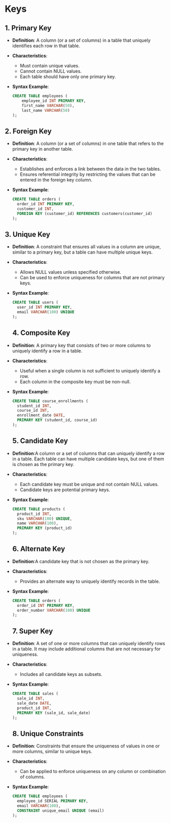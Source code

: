 # Keys

## 1. Primary Key

- **Definition**: A column (or a set of columns) in a table that uniquely identifies each row in that table.
- **Characteristics**:
  - Must contain unique values.
  - Cannot contain NULL values.
  - Each table should have only one primary key.
- **Syntax Example**:

  ```sql
  CREATE TABLE employees (
      employee_id INT PRIMARY KEY,
      first_name VARCHAR(50),
      last_name VARCHAR(50)
  );
  ```

## 2. Foreign Key

- **Definition**: A column (or a set of columns) in one table that refers to the primary key in another table.
- **Characteristics**:
  - Establishes and enforces a link between the data in the two tables.
  - Ensures referential integrity by restricting the values that can be entered in the foreign key column.
- **Syntax Example**:

  ```sql
  CREATE TABLE orders (
    order_id INT PRIMARY KEY,
    customer_id INT,
    FOREIGN KEY (customer_id) REFERENCES customers(customer_id)
  );
  ```

## 3. Unique Key

- **Definition**: A constraint that ensures all values in a column are unique, similar to a primary key, but a table can have multiple unique keys.
- **Characteristics**:
  - Allows NULL values unless specified otherwise.
  - Can be used to enforce uniqueness for columns that are not primary keys.
- **Syntax Example**:

  ```sql
  CREATE TABLE users (
    user_id INT PRIMARY KEY,
    email VARCHAR(100) UNIQUE
  );
  ```

  ## 4. Composite Key

- **Definition**: A primary key that consists of two or more columns to uniquely identify a row in a table.
- **Characteristics**:
  - Useful when a single column is not sufficient to uniquely identify a row.
  - Each column in the composite key must be non-null.
- **Syntax Example**:

  ```sql
  CREATE TABLE course_enrollments (
    student_id INT,
    course_id INT,
    enrollment_date DATE,
    PRIMARY KEY (student_id, course_id)
  );
  ```

  ## 5. Candidate Key

- **Definition**:A column or a set of columns that can uniquely identify a row in a table. Each table can have multiple candidate keys, but one of them is chosen as the primary key.
- **Characteristics**:
  - Each candidate key must be unique and not contain NULL values.
  - Candidate keys are potential primary keys.
- **Syntax Example**:

  ```sql
  CREATE TABLE products (
    product_id INT,
    sku VARCHAR(100) UNIQUE,
    name VARCHAR(100),
    PRIMARY KEY (product_id)
  );
  ```

  ## 6. Alternate Key

- **Definition**:A candidate key that is not chosen as the primary key.
- **Characteristics**:
  - Provides an alternate way to uniquely identify records in the table.
- **Syntax Example**:

  ```sql
  CREATE TABLE orders (
    order_id INT PRIMARY KEY,
    order_number VARCHAR(100) UNIQUE
  );
  ```

  ## 7. Super Key

- **Definition**: A set of one or more columns that can uniquely identify rows in a table. It may include additional columns that are not necessary for uniqueness.
- **Characteristics**:
  - Includes all candidate keys as subsets.
- **Syntax Example**:

  ```sql
  CREATE TABLE sales (
    sale_id INT,
    sale_date DATE,
    product_id INT,
    PRIMARY KEY (sale_id, sale_date)
  );

  ```

  ## 8. Unique Constraints

- **Definition**: Constraints that ensure the uniqueness of values in one or more columns, similar to unique keys.
- **Characteristics**:
  - Can be applied to enforce uniqueness on any column or combination of columns.
- **Syntax Example**:

  ```sql
  CREATE TABLE employees (
    employee_id SERIAL PRIMARY KEY,
    email VARCHAR(100),
    CONSTRAINT unique_email UNIQUE (email)
  );
  ```
